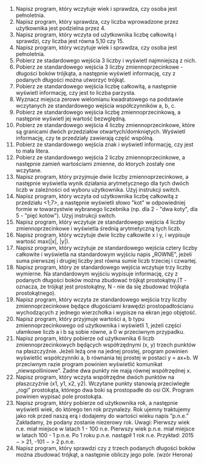 01. Napisz program, który wczytuje wiek i sprawdza, czy osoba jest pełnoletnia.  
02. Napisz program, który sprawdza, czy liczba wprowadzone przez użytkownika jest podzielna przez 4.  
03. Napisz program, który wczyta od użytkownika liczbę całkowitą i sprawdzi, czy liczba jest równa 5,10 czy 15. 
04. Napisz program, który wczytuje wiek i sprawdza, czy osoba jest pełnoletnia.
04. Pobierz ze stadardowego wejścia 3 liczby i wyświetl najmniejszą z nich.  
05. Pobierz ze standardowego wejścia 3 liczby zmiennoprzecinkowe - długości boków trójkąta, a następnie wyświetl informację, czy z podanych długości można utworzyć trójkąt.  
06. Pobierz ze standardowego wejścia liczbę całkowitą, a następnie wyświetl informację, czy jest to liczba parzysta.  
07. Wyznacz miejsca zerowe wielomianu kwadratowego na podstawie wczytanych ze standardowego wejścia współczynników a, b, c.  
08. Pobierz ze standardowego wejścia liczbę zmiennoprzecinkową, a następnie wyświetl jej wartość bezwględną.  
09. Pobierz ze standardowego wejścia 4 liczby zmiennoprzecinkowe, które są granicami dwóch przedziałów otwartych/domkniętych. Wyświetl informację, czy te przedziały zawierają część wspólną.  
10. Pobierz ze standardowego wejścia znak i wyświetl informację, czy jest to mała litera.  
11. Pobierz ze standardowego wejścia 2 liczby zmiennoprzecinkowe, a następnie zamień wartościami zmienne, do ktorych zostały one wczytane.  
12. Napisz program, który przyjmuje dwie liczby zmiennoprzecinkowe, a następnie wyświetla wynik działania arytmetycznego dla tych dwóch liczb w zależności od wyboru użytkownika. Użyj instrukcji switch.  
13. Napisz program, który wczyta od użytkownika liczbę całkowitą z przedziału <1;7>, a następnie wyświetli słowo "kot" w odpowiedniej formie w towarzystwie wybranego liczebnika (np. dla 2 - "dwa koty", dla 5 - "pięć kotów"). Uzyj instrukcji switch. 
14. Napisz program, który wczytuje ze standardowego wejścia 4 liczby zmiennoprzecinkowe i wyświetla średnią arytmetyczną tych liczb.
15. Napisz program, który wczytuje dwie liczby całkowite x i y, i wypisuje wartość max(|x|, |y|).
16. Napisz program, który wczytuje ze standardowego wejścia cztery liczby całkowite i wyświetla na standardowym wyjściu napis „ROWNE”, jeżeli suma pierwszej i drugiej liczby jest równa sumie liczb trzeciej i czwartej.
17. Napisz program, który ze standardowego wejścia wczytuje trzy liczby wymierne. Na standardowym wyjściu wypisuje informację, czy z podanych długości boków można zbudować trójkąt prostokątny.(T - oznacza, że trójkąt jest prostokątny, N - nie da się zbudować trójkąta prostokątnego).
18. Napisz program, który wczyta ze standardowego wejścia trzy liczby zmiennoprzecinkowe będące długościami krawędzi prostopadłościanu wychodzących z jednego wierzchołka i wypisze na ekran jego objętość.
20. Napisz program, który przyjmuje wartości a, b typu zmiennoprzecinkowego od użytkownika i wyświetli 1, jeżeli części ułamkowe liczb a i b są sobie równe, a 0 w przeciwnym przypadku.
21. Napisz program, który pobierze od użytkownika 6 liczb zmiennoprzecinkowych będących współrzędnymi (x, y) trzech punktów na płaszczyźnie. Jeżeli leżą one na jednej prostej, program powinien wyświetlić współczynniki a, b równania tej prostej w postaci y = ax+b. W przeciwnym razie program powinien wyświetlić komunikat „niewspolliniowe”. Żadne dwa punkty nie mają równej współrzędnej x.
22. Napisz program, który wczyta współrzędne dwóch punktów na płaszczyźnie (x1, y1, x2, y2). Wczytane punkty stanowią przeciwległe „rogi” prostokąta, którego dwa boki są prostopadłe do osi OX. Program powinien wypisać pole prostokąta.
23. Napisz program, który pobierze od użytkownika rok, a następnie wyświetli wiek, do którego ten rok przynależy. Rok ujemny traktujemy jako rok przed naszą erą i dodajemy do wartości wieku napis ”p.n.e.” Zakładamy, że podany zostanie niezerowy rok. Uwagi: Pierwszy wiek n.e. miał miejsce w latach 1 - 100 n.e. Pierwszy wiek p.n.e. miał miejsce w latach 100 - 1 p.n.e. Po 1 roku p.n.e. nastąpił 1 rok n.e.
Przykład: 2015 − > 21, -101 − > 2 p.n.e.
24. Napisz program, który sprawdzi czy z trzech podanych długości boków można zbudować trójkąt, a następnie obliczy jego pole. (wzór Herona)